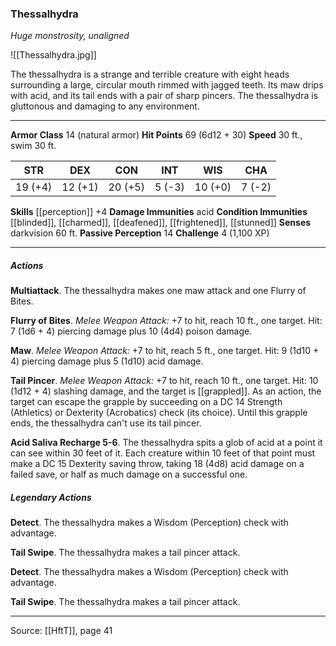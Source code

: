 ### Thessalhydra
_Huge monstrosity, unaligned_

![[Thessalhydra.jpg]]

The thessalhydra is a strange and terrible creature with eight heads surrounding a large, circular mouth rimmed with jagged teeth. Its maw drips with acid, and its tail ends with a pair of sharp pincers. The thessalhydra is gluttonous and damaging to any environment.





---

**Armor Class** 14 (natural armor)
**Hit Points** 69 (6d12 + 30)
**Speed** 30 ft., swim 30 ft.

| STR     | DEX     | CON     | INT     | WIS     | CHA     |
|---------|---------|---------|---------|---------|---------|
| 19 (+4) | 12 (+1) | 20 (+5) | 5 (-3) | 10 (+0) | 7 (-2) |

**Skills** [[perception]] +4
**Damage Immunities** acid
**Condition Immunities** [[blinded]], [[charmed]], [[deafened]], [[frightened]], [[stunned]]
**Senses** darkvision 60 ft.
**Passive Perception** 14
**Challenge** 4 (1,100 XP)

---

##### Actions
**Multiattack**. The thessalhydra makes one maw attack and one Flurry of Bites.

**Flurry of Bites**. _Melee Weapon Attack:_ +7 to hit, reach 10 ft., one target. Hit: 7 (1d6 + 4) piercing damage plus 10 (4d4) poison damage.

**Maw**. _Melee Weapon Attack:_ +7 to hit, reach 5 ft., one target. Hit: 9 (1d10 + 4) piercing damage plus 5 (1d10) acid damage.

**Tail Pincer**. _Melee Weapon Attack:_ +7 to hit, reach 10 ft., one target. Hit: 10 (1d12 + 4) slashing damage, and the target is [[grappled]]. As an action, the target can escape the grapple by succeeding on a DC 14 Strength (Athletics) or Dexterity (Acrobatics) check (its choice). Until this grapple ends, the thessalhydra can't use its tail pincer.

**Acid Saliva Recharge 5-6**. The thessalhydra spits a glob of acid at a point it can see within 30 feet of it. Each creature within 10 feet of that point must make a DC 15 Dexterity saving throw, taking 18 (4d8) acid damage on a failed save, or half as much damage on a successful one.

##### Legendary Actions
**Detect**. The thessalhydra makes a Wisdom (Perception) check with advantage.

**Tail Swipe**. The thessalhydra makes a tail pincer attack.

**Detect**. The thessalhydra makes a Wisdom (Perception) check with advantage.

**Tail Swipe**. The thessalhydra makes a tail pincer attack.


---

Source: [[HftT]], page 41